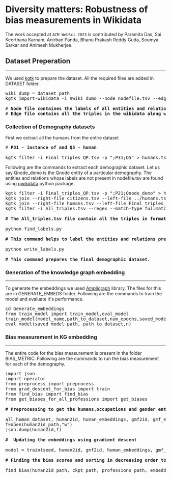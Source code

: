# Diversity matters: Robustness of bias measurements in Wikidata
The work accepted at ```ACM WebSci 2023``` is contributed by Paramita Das, Sai Keerthana Karnam, Anirban Panda, Bhanu Prakash Reddy Guda, Soumya Sarkar and Animesh Mukherjee. 
## Dataset Preperation
------------------
We used [kgtk](https://kgtk.readthedocs.io/en/latest/) to prepare the dataset. All the required files are added in DATASET folder. 
<pre>
wiki_dump = dataset_path
kgtk import-wikidata -i $wiki_dumo --node nodefile.tsv --edge edgefile.tsv --qual qualfile.tsv

# <b>Node file containes the labels of all entities and relations in the wikidata</b>
# <b>Edge file contains all the triples in the wikidata along with their descriptions. We remove all the columns and store only the head,relation and tail entity. This file is saved as Final_triples_QP.tsv</b>
</pre>

### Collection of Demography datasets

First we extract all the humans from the entire dataset
<pre>
# <b>P31 - instance of and Q5 - human</b>

kgtk filter -i Final_triples_QP.tsv -p ";P31;Q5" > humans.tsv
</pre>
Following are the commands to extract each demographic dataset. Let us say Qnode_demo is the Qnode entity of a particular demography. The entities and relations whose labels are not present in nodefile.tsv are found using [qwikidata](https://pypi.org/project/qwikidata/) python package.
<pre>
kgtk filter -i Final_triples_QP.tsv -p ";P21;Qnode_demo" > humans.tsv
kgtk join --right-file citizens.tsv --left-file ../humans.tsv > humans.tsv
kgtk join --right-file humans.tsv --left-file Final_triples_QP.tsv > All_triples.tsv
kgtk filter -i All_triples.tsv --regex --match-type fullmatch -p ';;Q[0-9].*' > rhs.tsv

<b># The All_triples.tsv file contain all the triples in format <Qnode,Pnode,Qnode></b>

python find_labels.py 

<b># This command helps to label the entities and relations present in the demography dataset.</b>

python write_labels.py

<b># This command prepares the final demographic dataset.</b>
</pre>

### Generation of the knowledge graph embedding
------------------
To generate the embeddings we used [Ampligraph](https://github.com/Accenture/AmpliGraph) library. The files for this are in GENERATE_EMBEDS folder. Following are the commands to train the model and evaluate it's performance.

<pre>
cd Generate_embeddings
from train_model import train_model,eval_model
train_model(model_name,path_to_dataset,num_epochs,saved_model_path)
eval_model(saved_model_path, path_to_dataset,n)
</pre>

### Bias measurement in KG embedding
------------------
The entire code for the bias measurement is present in the folder BIAS_METRIC. Following are the commands to run the bias measurement for each of the demography.
<pre>
import json
import operator
from preprocess import preprocess
from grad_descent_for_bias import train
from find_bias import find_bias
from get_biases_for_all_professions import get_biases

<b># Preprocessing to get the humans,occupations and gender entities embeddings </b>

all_human_dataset, human2id, human_embeddings, gmf2id, gmf_embeddings = preprocess(demographic_dataset_path, model_path , entire_dataset_path)
f=open(human2id_path,"w")
json.dump(human2id,f)

<b>#  Updating the embeddings using gradient descent </b>

model = train(seed, human2id, gmf2id, human_embeddings, gmf_embeddings, train_df, batch_size, use_gpu, learning_rate, checkpoint_path, dimension, epochs, best_loss_input, ifSave, relative_gender)

<b># Finding the bias scores and sorting in decreasing order to rank the professions. </b>

find_bias(human2id_path, ckpt_path, professions_path, embeddings_path, dimension, path_to_save_bias_scores)
</pre>
